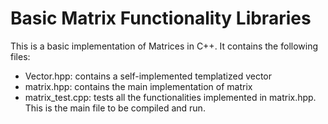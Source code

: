 # Basic Matrix Functionality Libraries

This is a basic implementation of Matrices in C++. It contains the following files:
- Vector.hpp: contains a self-implemented templatized vector
- matrix.hpp: contains the main implementation of matrix
- matrix_test.cpp: tests all the functionalities implemented in matrix.hpp. This is the main file to be compiled and run.

